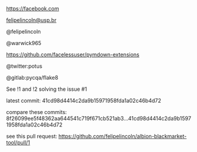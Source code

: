 https://facebook.com

felipelincoln@usp.br

@felipelincoln

@warwick965

https://github.com/facelessuser/pymdown-extensions

@twitter:potus

@gitlab:pycqa/flake8

See !1 and !2 solving the issue #1

latest commit: 41cd98d4414c2da9b15971958fda1a02c46b4d72

compare these commits: 8f26099ee5f48362aa644541c719f671cb521ab3...41cd98d4414c2da9b15971958fda1a02c46b4d72

see this pull request: https://github.com/felipelincoln/albion-blackmarket-tool/pull/1

